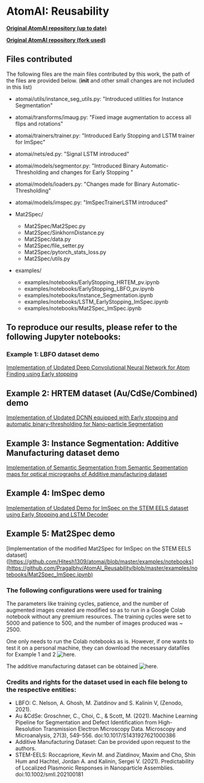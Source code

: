 # AtomAI: Reusability

[**Original AtomAI repository (up to date)**](https://github.com/pycroscopy/atomai)

[**Original AtomAI repository (fork used)**](https://github.com/pycroscopy/atomai/tree/657ee4f0ea0efaeeb541cf0c5b76377a64a72f06)

## Files contributed

The following files are the main files contributed by this work, the path of the files are provided below. (__init__ and other small changes are not included in this list)

- atomai/utils/instance_seg_utils.py: "Introduced utilities for Instance Segmentation"
- atomai/transforms/imaug.py: "Fixed image augmentation to access all flips and rotations"
- atomai/trainers/trainer.py: "Introduced Early Stopping and LSTM trainer for ImSpec"
- atomai/nets/ed.py: "Signal LSTM introduced"		
- atomai/models/segmentor.py: "Introduced Binary Automatic-Thresholding and changes for Early Stopping "
- atomai/models/loaders.py: "Changes made for Binary Automatic-Thresholding"
- atomai/models/imspec.py: "ImSpecTrainerLSTM introduced" 

- Mat2Spec/
	- Mat2Spec/Mat2Spec.py
	- Mat2Spec/SinkhornDistance.py
	- Mat2Spec/data.py
	- Mat2Spec/file_setter.py
	- Mat2Spec/pytorch_stats_loss.py
	- Mat2Spec/utils.py

- examples/
	- examples/notebooks/EarlyStopping_HRTEM_pv.ipynb
	- examples/notebooks/EarlyStopping_LBFO_pv.ipynb
	- examples/notebooks/Instance_Segmentation.ipynb
	- examples/notebooks/LSTM_EarlyStopping_ImSpec.ipynb
	- examples/notebooks/Mat2Spec_ImSpec.ipynb
	
	




## To reproduce our results, please refer to the following Jupyter notebooks:

### Example 1: LBFO dataset demo
[Implementation of Updated Deep Convolutional Neural Network for Atom Finding using Early stopping](https://github.com/Pragalbhv/AtomAI_Reusability/blob/master/examples/notebooks/EarlyStopping_LBFO_pv.ipynb)

## Example 2: HRTEM dataset (Au/CdSe/Combined) demo
[Implementation of Updated DCNN equipped with Early stopping and automatic binary-thresholding for Nano-particle Segmentation](https://github.com/Pragalbhv/AtomAI_Reusability/blob/master/examples/notebooks/EarlyStopping_HRTEM_pv.ipynb)

## Example 3: Instance Segmentation: Additive Manufacturing dataset demo
[Implementation of Semantic Segmentation from Semantic Segmentation maps for optical micrographs of Additive manufacturing dataset](https://github.com/Pragalbhv/AtomAI_Reusability/blob/master/examples/notebooks/Instance_Segmentation.ipynb)

## Example 4: ImSpec demo
[Implementation of Updated Demo for ImSpec on the STEM EELS dataset using Early Stopping and LSTM Decoder](https://github.com/Pragalbhv/AtomAI_Reusability/blob/master/examples/notebooks/LSTM_EarlyStopping_ImSpec.ipynb)

## Example 5: Mat2Spec demo
[Implementation of the modified Mat2Spec for ImSpec on the STEM EELS dataset]([https://github.com/Hitesh1309/atomai/blob/master/examples/notebooks](https://github.com/Pragalbhv/AtomAI_Reusability/blob/master/examples/notebooks/Mat2Spec_ImSpec.ipynb)

### The following configurations were used for training
The parameters like training cycles, patience, and the number of augmented images created are modified so as to run in a Google Colab notebook without any premium resources. 
The training cycles were set to 5000 and patience to 500, and the number of images produced was ~ 2500.

One only needs to run the Colab notebooks as is. However, if one wants to test it on a personal machine, they can download the necessary datafiles for Example 1 and 2 ![here.](https://drive.google.com/drive/folders/1S6pfS0t-rJ9U4EvNl0J3bB5wolJ9yRIt?usp=sharing)

The additive manufacturing dataset can be obtained ![here.](https://drive.google.com/file/d/1s2_9Mmha7q6CcM5LRTyE1EbpbEE4Er5k/view?usp=drive_link)




### Credits and rights for the dataset used in each file belong to the respective entities:
  - LBFO: C. Nelson, A. Ghosh, M. Ziatdinov and S. Kalinin V, (Zenodo, 2021).
  - Au &CdSe: Groschner, C., Choi, C., & Scott, M. (2021). Machine Learning Pipeline for Segmentation and Defect Identification from High-Resolution Transmission Electron Microscopy Data. Microscopy and Microanalysis, 27(3), 549-556. doi:10.1017/S1431927621000386
  - Additive Manufacturing Dataset: Can be provided upon request to the authors.
  - STEM-EELS: Roccapriore, Kevin M. and Ziatdinov, Maxim and Cho, Shin Hum and Hachtel, Jordan A. and Kalinin, Sergei V. (2021). Predictability of Localized Plasmonic Responses in Nanoparticle Assemblies. doi:10.1002/smll.202100181

